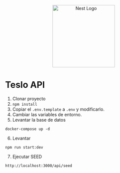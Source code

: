 <p align="center">
  <a href="http://nestjs.com/" target="blank"><img src="https://nestjs.com/img/logo-small.svg" width="200" alt="Nest Logo" /></a>
</p>

# Teslo API

1. Clonar proyecto
2. `npm install`
3. Copiar el `.env.template` a `.env` y modificarlo.
4. Cambiar las variables de entorno.
5. Levantar la base de datos

```
docker-compose up -d
```

6. Levantar

```
npm run start:dev
```

7. Ejecutar SEED

```
http://localhost:3000/api/seed
```
